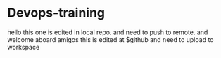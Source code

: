 # Devops-training
hello this one is edited in local repo. and need to push to remote.
and welcome aboard amigos
this is edited at $github and need to upload to workspace
